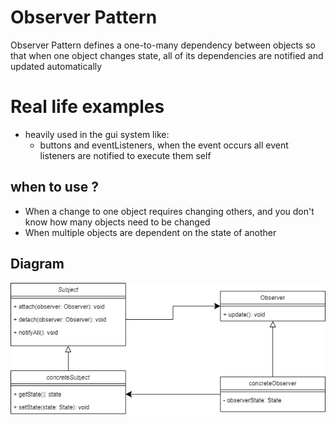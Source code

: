 # Observer Pattern 
Observer Pattern defines a one-to-many dependency between objects so that when 
one object changes state, all of its dependencies are notified and updated 
automatically

# Real life examples
- heavily used in the gui system like:
  - buttons and eventListeners, when the event occurs all event listeners are
  notified to execute them self

## when to use ?
- When a change to one object requires changing others, and you don't know 
how many objects need to be changed
- When multiple objects are dependent on the state of another

## Diagram
![Diagram](diagram.png)
